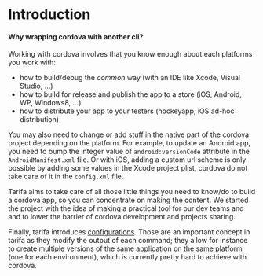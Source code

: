 # Introduction
#### Why wrapping cordova with another cli?

Working with cordova involves that you know enough about each platforms you work with:

* how to build/debug the *common* way (with an IDE like Xcode, Visual Studio, ...)
* how to build for release and publish the app to a store (iOS, Android, WP, Windows8, ...)
* how to distribute your app to your testers (hockeyapp, iOS ad-hoc distribution)

You may also need to change or add stuff in the native part of the cordova project
depending on the platform. For example, to update an Android app, you need to
bump the integer value of `android:versionCode` attribute in the `AndroidManifest.xml` file.
Or with iOS, adding a custom url scheme is only possible by adding some values
in the Xcode project plist, cordova do not take care of it in the `config.xml` file.

Tarifa aims to take care of all those little things you need to know/do to build
a cordova app, so you can concentrate on making the content. We started the
project with the idea of making a practical tool for our dev teams and and to
lower the barrier of cordova development and projects sharing.

Finally, tarifa introduces [configurations](../configuration/index.md). Those are
an important concept in tarifa as they modify the output of each command; they
allow for instance to create multiple versions of the same application on the
same platform (one for each environment), which is currently pretty hard to
achieve with cordova.
